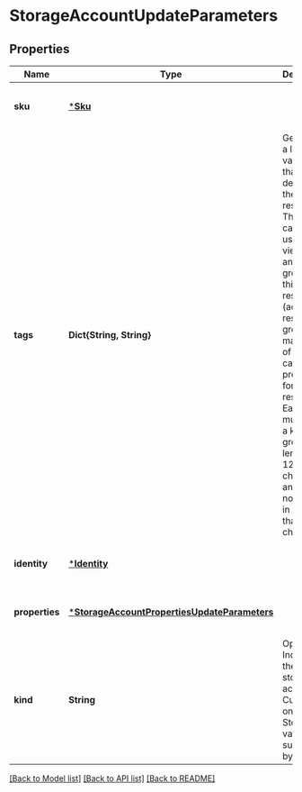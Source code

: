 # StorageAccountUpdateParameters


## Properties
Name | Type | Description | Notes
------------ | ------------- | ------------- | -------------
**sku** | [***Sku**](Sku.md) |  | [optional] [default to nothing]
**tags** | **Dict{String, String}** | Gets or sets a list of key value pairs that describe the resource. These tags can be used in viewing and grouping this resource (across resource groups). A maximum of 15 tags can be provided for a resource. Each tag must have a key no greater in length than 128 characters and a value no greater in length than 256 characters. | [optional] [default to nothing]
**identity** | [***Identity**](Identity.md) |  | [optional] [default to nothing]
**properties** | [***StorageAccountPropertiesUpdateParameters**](StorageAccountPropertiesUpdateParameters.md) |  | [optional] [default to nothing]
**kind** | **String** | Optional. Indicates the type of storage account. Currently only StorageV2 value supported by server. | [optional] [default to nothing]


[[Back to Model list]](../README.md#models) [[Back to API list]](../README.md#api-endpoints) [[Back to README]](../README.md)


